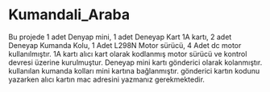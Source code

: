 # Kumandali_Araba
Bu projede  1 adet Denyap mini, 1 adet Deneyap Kart 1A kartı, 2 adet Deneyap Kumanda Kolu, 1 Adet L298N Motor sürücü, 4 Adet dc motor kullanılmıştır.
1A kartı alıcı kart olarak kodlanmış motor sürücü ve kontrol devresi üzerine kurulmuştur.
Deneyap mini kartı gönderici olarak kolanmıştır. kullanılan kumanda kolları mini kartına bağlanmıştır.
gönderici kartın kodunu yazarken alıcı kartın mac adresini yazmanız gerekmektedir.
